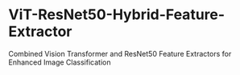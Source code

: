 # ViT-ResNet50-Hybrid-Feature-Extractor
Combined Vision Transformer and ResNet50 Feature Extractors for Enhanced Image Classification

